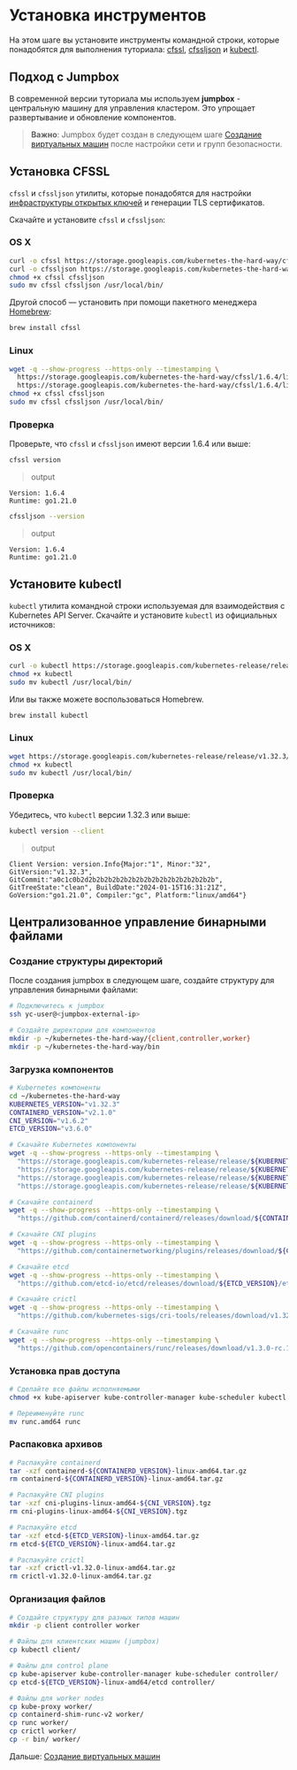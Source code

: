 # Установка инструментов

На этом шаге вы установите инструменты командной строки, которые понадобятся для выполнения туториала: 
[cfssl](https://github.com/cloudflare/cfssl), [cfssljson](https://github.com/cloudflare/cfssl) 
и [kubectl](https://kubernetes.io/docs/tasks/tools/install-kubectl).

## Подход с Jumpbox

В современной версии туториала мы используем **jumpbox** - центральную машину для управления кластером. 
Это упрощает развертывание и обновление компонентов.

> **Важно**: Jumpbox будет создан в следующем шаге [Создание виртуальных машин](03-compute-resources.md) 
> после настройки сети и групп безопасности.

## Установка CFSSL
`cfssl` и `cfssljson` утилиты, которые понадобятся для настройки 
[инфраструктуры открытых ключей](https://ru.wikipedia.org/wiki/Инфраструктура_открытых_ключей) и генерации TLS 
сертификатов.

Скачайте и установите `cfssl` и `cfssljson`:

### OS X

```bash
curl -o cfssl https://storage.googleapis.com/kubernetes-the-hard-way/cfssl/1.6.4/darwin/cfssl
curl -o cfssljson https://storage.googleapis.com/kubernetes-the-hard-way/cfssl/1.6.4/darwin/cfssljson
chmod +x cfssl cfssljson
sudo mv cfssl cfssljson /usr/local/bin/
```
Другой способ — установить при помощи пакетного менеджера [Homebrew](https://brew.sh):

```bash
brew install cfssl
```

### Linux

```bash
wget -q --show-progress --https-only --timestamping \
  https://storage.googleapis.com/kubernetes-the-hard-way/cfssl/1.6.4/linux/cfssl \
  https://storage.googleapis.com/kubernetes-the-hard-way/cfssl/1.6.4/linux/cfssljson
chmod +x cfssl cfssljson
sudo mv cfssl cfssljson /usr/local/bin/
```

### Проверка

Проверьте, что `cfssl` и `cfssljson` имеют версии 1.6.4 или выше:

```bash
cfssl version
```

> output

```
Version: 1.6.4
Runtime: go1.21.0
```

```bash
cfssljson --version
```
> output
```
Version: 1.6.4
Runtime: go1.21.0
```

## Установите kubectl

`kubectl` утилита командной строки используемая для взаимодействия с Kubernetes API Server. Скачайте и установите
`kubectl` из официальных источников:

### OS X

```bash
curl -o kubectl https://storage.googleapis.com/kubernetes-release/release/v1.32.3/bin/darwin/amd64/kubectl
chmod +x kubectl
sudo mv kubectl /usr/local/bin/
```

Или вы также можете воспользоваться Homebrew.
```bash
brew install kubectl
```

### Linux

```bash
wget https://storage.googleapis.com/kubernetes-release/release/v1.32.3/bin/linux/amd64/kubectl
chmod +x kubectl
sudo mv kubectl /usr/local/bin/
```

### Проверка

Убедитесь, что `kubectl` версии 1.32.3 или выше:

```bash
kubectl version --client
```

> output

```
Client Version: version.Info{Major:"1", Minor:"32", GitVersion:"v1.32.3", GitCommit:"a0c1c0b2d2b2b2b2b2b2b2b2b2b2b2b2b2b2b2b2b", GitTreeState:"clean", BuildDate:"2024-01-15T16:31:21Z", GoVersion:"go1.21.0", Compiler:"gc", Platform:"linux/amd64"}
```

## Централизованное управление бинарными файлами

### Создание структуры директорий

После создания jumpbox в следующем шаге, создайте структуру для управления бинарными файлами:

```bash
# Подключитесь к jumpbox
ssh yc-user@<jumpbox-external-ip>

# Создайте директории для компонентов
mkdir -p ~/kubernetes-the-hard-way/{client,controller,worker}
mkdir -p ~/kubernetes-the-hard-way/bin
```

### Загрузка компонентов

```bash
# Kubernetes компоненты
cd ~/kubernetes-the-hard-way
KUBERNETES_VERSION="v1.32.3"
CONTAINERD_VERSION="v2.1.0"
CNI_VERSION="v1.6.2"
ETCD_VERSION="v3.6.0"

# Скачайте Kubernetes компоненты
wget -q --show-progress --https-only --timestamping \
  "https://storage.googleapis.com/kubernetes-release/release/${KUBERNETES_VERSION}/bin/linux/amd64/kube-apiserver" \
  "https://storage.googleapis.com/kubernetes-release/release/${KUBERNETES_VERSION}/bin/linux/amd64/kube-controller-manager" \
  "https://storage.googleapis.com/kubernetes-release/release/${KUBERNETES_VERSION}/bin/linux/amd64/kube-scheduler" \
  "https://storage.googleapis.com/kubernetes-release/release/${KUBERNETES_VERSION}/bin/linux/amd64/kubectl"

# Скачайте containerd
wget -q --show-progress --https-only --timestamping \
  "https://github.com/containerd/containerd/releases/download/${CONTAINERD_VERSION}/containerd-${CONTAINERD_VERSION}-linux-amd64.tar.gz"

# Скачайте CNI plugins
wget -q --show-progress --https-only --timestamping \
  "https://github.com/containernetworking/plugins/releases/download/${CNI_VERSION}/cni-plugins-linux-amd64-${CNI_VERSION}.tgz"

# Скачайте etcd
wget -q --show-progress --https-only --timestamping \
  "https://github.com/etcd-io/etcd/releases/download/${ETCD_VERSION}/etcd-${ETCD_VERSION}-linux-amd64.tar.gz"

# Скачайте crictl
wget -q --show-progress --https-only --timestamping \
  "https://github.com/kubernetes-sigs/cri-tools/releases/download/v1.32.0/crictl-v1.32.0-linux-amd64.tar.gz"

# Скачайте runc
wget -q --show-progress --https-only --timestamping \
  "https://github.com/opencontainers/runc/releases/download/v1.3.0-rc.1/runc.amd64"
```

### Установка прав доступа

```bash
# Сделайте все файлы исполняемыми
chmod +x kube-apiserver kube-controller-manager kube-scheduler kubectl runc.amd64

# Переименуйте runc
mv runc.amd64 runc
```

### Распаковка архивов

```bash
# Распакуйте containerd
tar -xzf containerd-${CONTAINERD_VERSION}-linux-amd64.tar.gz
rm containerd-${CONTAINERD_VERSION}-linux-amd64.tar.gz

# Распакуйте CNI plugins
tar -xzf cni-plugins-linux-amd64-${CNI_VERSION}.tgz
rm cni-plugins-linux-amd64-${CNI_VERSION}.tgz

# Распакуйте etcd
tar -xzf etcd-${ETCD_VERSION}-linux-amd64.tar.gz
rm etcd-${ETCD_VERSION}-linux-amd64.tar.gz

# Распакуйте crictl
tar -xzf crictl-v1.32.0-linux-amd64.tar.gz
rm crictl-v1.32.0-linux-amd64.tar.gz
```

### Организация файлов

```bash
# Создайте структуру для разных типов машин
mkdir -p client controller worker

# Файлы для клиентских машин (jumpbox)
cp kubectl client/

# Файлы для control plane
cp kube-apiserver kube-controller-manager kube-scheduler controller/
cp etcd-${ETCD_VERSION}-linux-amd64/etcd controller/

# Файлы для worker nodes
cp kube-proxy worker/
cp containerd-shim-runc-v2 worker/
cp runc worker/
cp crictl worker/
cp -r bin/ worker/
```

Дальше: [Создание виртуальных машин](04-compute-resources.md)
